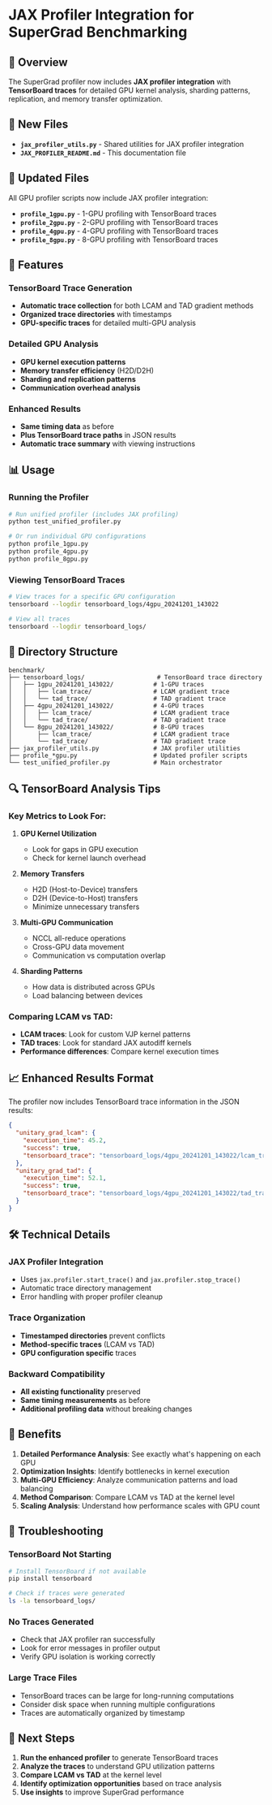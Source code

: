 # JAX Profiler Integration for SuperGrad Benchmarking

## 🎯 Overview

The SuperGrad profiler now includes **JAX profiler integration** with **TensorBoard traces** for detailed GPU kernel analysis, sharding patterns, replication, and memory transfer optimization.

## 📁 New Files

- **`jax_profiler_utils.py`** - Shared utilities for JAX profiler integration
- **`JAX_PROFILER_README.md`** - This documentation file

## 🔧 Updated Files

All GPU profiler scripts now include JAX profiler integration:
- **`profile_1gpu.py`** - 1-GPU profiling with TensorBoard traces
- **`profile_2gpu.py`** - 2-GPU profiling with TensorBoard traces  
- **`profile_4gpu.py`** - 4-GPU profiling with TensorBoard traces
- **`profile_8gpu.py`** - 8-GPU profiling with TensorBoard traces

## 🚀 Features

### **TensorBoard Trace Generation**
- **Automatic trace collection** for both LCAM and TAD gradient methods
- **Organized trace directories** with timestamps
- **GPU-specific traces** for detailed multi-GPU analysis

### **Detailed GPU Analysis**
- **GPU kernel execution patterns**
- **Memory transfer efficiency** (H2D/D2H)
- **Sharding and replication patterns**
- **Communication overhead analysis**

### **Enhanced Results**
- **Same timing data** as before
- **Plus TensorBoard trace paths** in JSON results
- **Automatic trace summary** with viewing instructions

## 📊 Usage

### **Running the Profiler**
```bash
# Run unified profiler (includes JAX profiling)
python test_unified_profiler.py

# Or run individual GPU configurations
python profile_1gpu.py
python profile_4gpu.py  
python profile_8gpu.py
```

### **Viewing TensorBoard Traces**
```bash
# View traces for a specific GPU configuration
tensorboard --logdir tensorboard_logs/4gpu_20241201_143022

# View all traces
tensorboard --logdir tensorboard_logs/
```

## 📁 Directory Structure

```
benchmark/
├── tensorboard_logs/                    # TensorBoard trace directory
│   ├── 1gpu_20241201_143022/           # 1-GPU traces
│   │   ├── lcam_trace/                 # LCAM gradient trace
│   │   └── tad_trace/                  # TAD gradient trace
│   ├── 4gpu_20241201_143022/           # 4-GPU traces
│   │   ├── lcam_trace/                 # LCAM gradient trace
│   │   └── tad_trace/                  # TAD gradient trace
│   └── 8gpu_20241201_143022/           # 8-GPU traces
│       ├── lcam_trace/                 # LCAM gradient trace
│       └── tad_trace/                  # TAD gradient trace
├── jax_profiler_utils.py               # JAX profiler utilities
├── profile_*gpu.py                     # Updated profiler scripts
└── test_unified_profiler.py            # Main orchestrator
```

## 🔍 TensorBoard Analysis Tips

### **Key Metrics to Look For:**
1. **GPU Kernel Utilization**
   - Look for gaps in GPU execution
   - Check for kernel launch overhead

2. **Memory Transfers**
   - H2D (Host-to-Device) transfers
   - D2H (Device-to-Host) transfers
   - Minimize unnecessary transfers

3. **Multi-GPU Communication**
   - NCCL all-reduce operations
   - Cross-GPU data movement
   - Communication vs computation overlap

4. **Sharding Patterns**
   - How data is distributed across GPUs
   - Load balancing between devices

### **Comparing LCAM vs TAD:**
- **LCAM traces**: Look for custom VJP kernel patterns
- **TAD traces**: Look for standard JAX autodiff kernels
- **Performance differences**: Compare kernel execution times

## 📈 Enhanced Results Format

The profiler now includes TensorBoard trace information in the JSON results:

```json
{
  "unitary_grad_lcam": {
    "execution_time": 45.2,
    "success": true,
    "tensorboard_trace": "tensorboard_logs/4gpu_20241201_143022/lcam_trace"
  },
  "unitary_grad_tad": {
    "execution_time": 52.1,
    "success": true,
    "tensorboard_trace": "tensorboard_logs/4gpu_20241201_143022/tad_trace"
  }
}
```

## 🛠️ Technical Details

### **JAX Profiler Integration**
- Uses `jax.profiler.start_trace()` and `jax.profiler.stop_trace()`
- Automatic trace directory management
- Error handling with proper profiler cleanup

### **Trace Organization**
- **Timestamped directories** prevent conflicts
- **Method-specific traces** (LCAM vs TAD)
- **GPU configuration specific** traces

### **Backward Compatibility**
- **All existing functionality** preserved
- **Same timing measurements** as before
- **Additional profiling data** without breaking changes

## 🎯 Benefits

1. **Detailed Performance Analysis**: See exactly what's happening on each GPU
2. **Optimization Insights**: Identify bottlenecks in kernel execution
3. **Multi-GPU Efficiency**: Analyze communication patterns and load balancing
4. **Method Comparison**: Compare LCAM vs TAD at the kernel level
5. **Scaling Analysis**: Understand how performance scales with GPU count

## 🔧 Troubleshooting

### **TensorBoard Not Starting**
```bash
# Install TensorBoard if not available
pip install tensorboard

# Check if traces were generated
ls -la tensorboard_logs/
```

### **No Traces Generated**
- Check that JAX profiler ran successfully
- Look for error messages in profiler output
- Verify GPU isolation is working correctly

### **Large Trace Files**
- TensorBoard traces can be large for long-running computations
- Consider disk space when running multiple configurations
- Traces are automatically organized by timestamp

## 📝 Next Steps

1. **Run the enhanced profiler** to generate TensorBoard traces
2. **Analyze the traces** to understand GPU utilization patterns
3. **Compare LCAM vs TAD** at the kernel level
4. **Identify optimization opportunities** based on trace analysis
5. **Use insights** to improve SuperGrad performance
